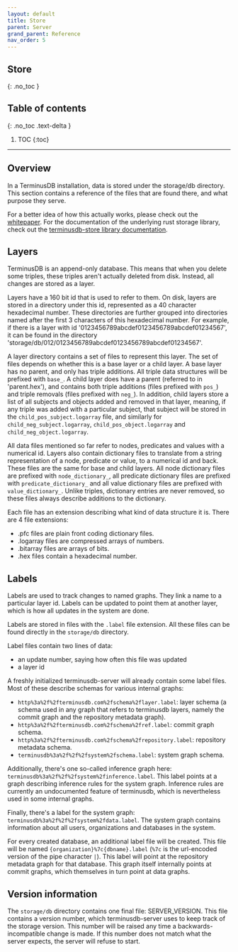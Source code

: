 ```yaml
---
layout: default
title: Store
parent: Server
grand_parent: Reference
nav_order: 5
---
```


## Store
{: .no_toc }

## Table of contents
{: .no_toc .text-delta }

1. TOC
{:toc}

---

## Overview

In a TerminusDB installation, data is stored under the storage/db directory. This section contains a reference of the files that are found there, and what purpose they serve.

For a better idea of how this actually works, please check out the [whitepaper](https://github.com/terminusdb/terminusdb-server/raw/master/docs/whitepaper/terminusdb.pdf). For the documentation of the underlying rust storage library, check out the [terminusdb-store library documentation](https://docs.rs/crate/terminus-store/).

## Layers
TerminusDB is an append-only database. This means that when you delete some triples, these triples aren't actually deleted from disk. Instead, all changes are stored as a layer.

Layers have a 160 bit id that is used to refer to them. On disk, layers are stored in a directory under this id, represented as a 40 character hexadecimal number. These directories are further grouped into directories named after the first 3 characters of this hexadecimal number. For example, if there is a layer with id '0123456789abcdef0123456789abcdef01234567', it can be found in the directory 'storage/db/012/0123456789abcdef0123456789abcdef01234567'.

A layer directory contains a set of files to represent this layer. The set of files depends on whether this is a base layer or a child layer. A base layer has no parent, and only has triple additions. All triple data structures will be prefixed with `base_`. A child layer does have a parent (referred to in 'parent.hex'), and contains both triple additions (files prefixed with `pos_`) and triple removals (files prefixed with `neg_`). In addition, child layers store a list of all subjects and objects added and removed in that layer, meaning, if any triple was added with a particular subject, that subject will be stored in the `child_pos_subject.logarray` file, and similarly for `child_neg_subject.logarray`, `child_pos_object.logarray` and `child_neg_object.logarray`.

All data files mentioned so far refer to nodes, predicates and values with a numerical id. Layers also contain dictionary files to translate from a string representation of a node, predicate or value, to a numerical id and back. These files are the same for base and child layers. All node dictionary files are prefixed with `node_dictionary_`, all predicate dictionary files are prefixed with `predicate_dictionary_` and all value dictionary files are prefixed with `value_dictionary_`. Unlike triples, dictionary entries are never removed, so these files always describe additions to the dictionary.

Each file has an extension describing what kind of data structure it is. There are 4 file extensions:
- .pfc files are plain front coding dictionary files.
- .logarray files are compressed arrays of numbers.
- .bitarray files are arrays of bits.
- .hex files contain a hexadecimal number.

## Labels

Labels are used to track changes to named graphs. They link a name to a particular layer id. Labels can be updated to point them at another layer, which is how all updates in the system are done.

Labels are stored in files with the `.label` file extension. All these files can be found directly in the `storage/db` directory.

Label files contain two lines of data:
- an update number, saying how often this file was updated
- a layer id

A freshly initialized terminusdb-server will already contain some label files. Most of these describe schemas for various internal graphs:
- `http%3a%2f%2fterminusdb.com%2fschema%2flayer.label`: layer schema (a schema used in any graph that refers to terminusdb layers, namely the commit graph and the repository metadata graph).
- `http%3a%2f%2fterminusdb.com%2fschema%2fref.label`: commit graph schema.
- `http%3a%2f%2fterminusdb.com%2fschema%2frepository.label`: repository metadata schema.
- `terminusdb%3a%2f%2f%2fsystem%2fschema.label`: system graph schema.

Additionally, there's one so-called inference graph here: `terminusdb%3a%2f%2f%2fsystem%2finference.label`. This label points at a graph describing inference rules for the system graph. Inference rules are currently an undocumented feature of terminusdb, which is nevertheless used in some internal graphs.

Finally, there's a label for the system graph: `terminusdb%3a%2f%2f%2fsystem%2fdata.label`. The system graph contains information about all users, organizations and databases in the system.

For every created database, an additional label file will be created. This file will be named `{organization}%7c{dbname}.label` (`%7c` is the url-encoded version of the pipe character `|`). This label will point at the repository metadata graph for that database. This graph itself internally points at commit graphs, which themselves in turn point at data graphs.

## Version information

The `storage/db` directory contains one final file: SERVER_VERSION. This file contains a version number, which terminusdb-server uses to keep track of the storage version. This number will be raised any time a backwards-incompatible change is made. If this number does not match what the server expects, the server will refuse to start.
